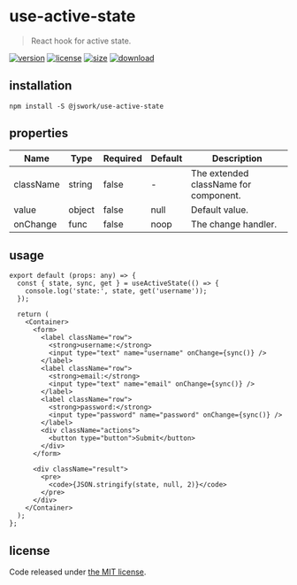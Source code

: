 # use-active-state
> React hook for active state.

[![version][version-image]][version-url]
[![license][license-image]][license-url]
[![size][size-image]][size-url]
[![download][download-image]][download-url]

## installation
```shell
npm install -S @jswork/use-active-state
```

## properties
| Name      | Type   | Required | Default | Description                           |
| --------- | ------ | -------- | ------- | ------------------------------------- |
| className | string | false    | -       | The extended className for component. |
| value     | object | false    | null    | Default value.                        |
| onChange  | func   | false    | noop    | The change handler.                   |


## usage
  ```tsx
  export default (props: any) => {
    const { state, sync, get } = useActiveState(() => {
      console.log('state:', state, get('username'));
    });

    return (
      <Container>
        <form>
          <label className="row">
            <strong>username:</strong>
            <input type="text" name="username" onChange={sync()} />
          </label>
          <label className="row">
            <strong>email:</strong>
            <input type="text" name="email" onChange={sync()} />
          </label>
          <label className="row">
            <strong>password:</strong>
            <input type="password" name="password" onChange={sync()} />
          </label>
          <div className="actions">
            <button type="button">Submit</button>
          </div>
        </form>

        <div className="result">
          <pre>
            <code>{JSON.stringify(state, null, 2)}</code>
          </pre>
        </div>
      </Container>
    );
  };
  ```

## license
Code released under [the MIT license](https://github.com/afeiship/use-active-state/blob/master/LICENSE.txt).

[version-image]: https://img.shields.io/npm/v/@jswork/use-active-state
[version-url]: https://npmjs.org/package/@jswork/use-active-state

[license-image]: https://img.shields.io/npm/l/@jswork/use-active-state
[license-url]: https://github.com/afeiship/use-active-state/blob/master/LICENSE.txt

[size-image]: https://img.shields.io/bundlephobia/minzip/@jswork/use-active-state
[size-url]: https://github.com/afeiship/use-active-state/blob/master/dist/use-active-state.min.js

[download-image]: https://img.shields.io/npm/dm/@jswork/use-active-state
[download-url]: https://www.npmjs.com/package/@jswork/use-active-state
